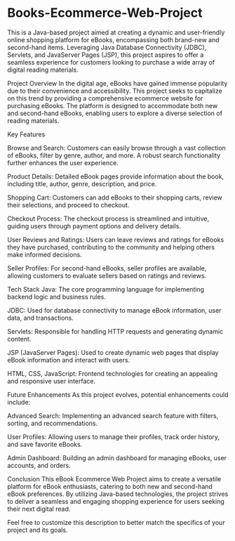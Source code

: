 # Books-Ecommerce-Web-Project


This is a Java-based project aimed at creating a dynamic and user-friendly online shopping platform for eBooks, encompassing both brand-new and second-hand items. Leveraging Java Database Connectivity (JDBC), Servlets, and JavaServer Pages (JSP), this project aspires to offer a seamless experience for customers looking to purchase a wide array of digital reading materials.

Project Overview
In the digital age, eBooks have gained immense popularity due to their convenience and accessibility. This project seeks to capitalize on this trend by providing a comprehensive ecommerce website for purchasing eBooks. The platform is designed to accommodate both new and second-hand eBooks, enabling users to explore a diverse selection of reading materials.

Key Features

Browse and Search: Customers can easily browse through a vast collection of eBooks, filter by genre, author, and more. A robust search functionality further enhances the user experience.

Product Details: Detailed eBook pages provide information about the book, including title, author, genre, description, and price.

Shopping Cart: Customers can add eBooks to their shopping carts, review their selections, and proceed to checkout.

Checkout Process: The checkout process is streamlined and intuitive, guiding users through payment options and delivery details.

User Reviews and Ratings: Users can leave reviews and ratings for eBooks they have purchased, contributing to the community and helping others make informed decisions.

Seller Profiles: For second-hand eBooks, seller profiles are available, allowing customers to evaluate sellers based on ratings and reviews.

Tech Stack
Java: The core programming language for implementing backend logic and business rules.

JDBC: Used for database connectivity to manage eBook information, user data, and transactions.

Servlets: Responsible for handling HTTP requests and generating dynamic content.

JSP (JavaServer Pages): Used to create dynamic web pages that display eBook information and interact with users.

HTML, CSS, JavaScript: Frontend technologies for creating an appealing and responsive user interface.

Future Enhancements
As this project evolves, potential enhancements could include:

Advanced Search: Implementing an advanced search feature with filters, sorting, and recommendations.

User Profiles: Allowing users to manage their profiles, track order history, and save favorite eBooks.

Admin Dashboard: Building an admin dashboard for managing eBooks, user accounts, and orders.

Conclusion
This eBook Ecommerce Web Project aims to create a versatile platform for eBook enthusiasts, catering to both new and second-hand eBook preferences. By utilizing Java-based technologies, the project strives to deliver a seamless and engaging shopping experience for users seeking their next digital read.

Feel free to customize this description to better match the specifics of your project and its goals.


